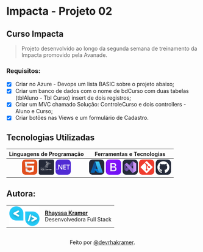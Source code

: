 # Impacta - Projeto 02

## Curso Impacta
> Projeto desenvolvido ao longo da segunda semana de treinamento da Impacta promovido pela Avanade.

### Requisitos:
- [x] Criar no Azure - Devops um lista BASIC sobre o projeto abaixo;
- [x] Criar um banco de dados com o nome de bdCurso com duas tabelas (tblAluno - Tbl Curso) insert de dois registros;
- [x] Criar um MVC chamado Solução: ControleCurso e dois controllers - Aluno e Curso;
- [x] Criar botões nas Views e um formulário de Cadastro.
 
## Tecnologias Utilizadas

| Linguagens de Programação | Ferramentas e Tecnologias |
| :-----------------: | :-----------------------: |
| <img height="40" src="https://github.com/rhayssakramer/rhayssakramer/blob/main/assets/icon/HTML.svg"> <img height="40" src="https://github.com/rhayssakramer/rhayssakramer/blob/main/assets/icon/SQLSever-Dark.png"> <img height="40" src="https://github.com/rhayssakramer/rhayssakramer/blob/main/assets/icon/dotnet.svg"> | <img height="40" src="https://github.com/rhayssakramer/rhayssakramer/blob/main/assets/icon/Azure-Dark.svg"> <img height="40" src="https://github.com/rhayssakramer/rhayssakramer/blob/main/assets/icon/Bootstrap.svg"> <img height="40" src="https://github.com/rhayssakramer/rhayssakramer/blob/main/assets/icon/VisualStudio-Dark.svg"> <img height="40" src="https://github.com/rhayssakramer/rhayssakramer/blob/main/assets/icon/Git.svg"> <img height="40" src="https://github.com/rhayssakramer/rhayssakramer/blob/main/assets/icon/Github-Dark.svg">

## Autora:
<table>
  <tr>
    <td>
      <img width="80px" align="center" src="https://github.com/rhayssakramer/rhayssakramer/blob/main/assets/images/logo.png"/>
    </td>
    <td align="left">
      <a href="https://github.com/rhayssakramer">
        <span><b>Rhayssa Kramer</b></span>
      </a>
      <br>
      <span>Desenvolvedora Full Stack</span>
    </td>
  </tr>
</table>

##
<div align="center">Feito por <a href="https://github.com/rhayssakramer">@devrhakramer</a>.</div>
